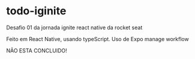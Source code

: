 # todo-iginite
Desafio 01 da jornada ignite react native da rocket seat

Feito em React Native, usando typeScript. Uso de Expo manage workflow 

NÃO ESTA CONCLUIDO!
